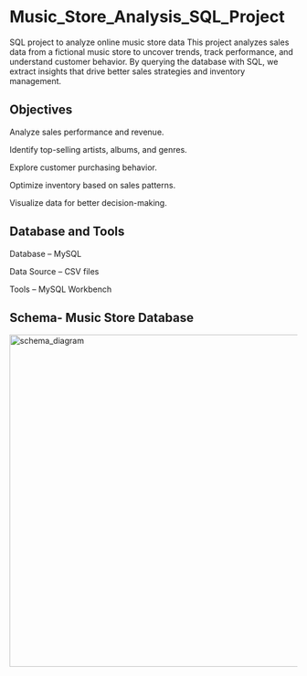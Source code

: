 # Music_Store_Analysis_SQL_Project
SQL project to analyze online music store data
This project analyzes sales data from a fictional music store to uncover trends, track performance, and understand customer behavior. 
By querying the database with SQL, we extract insights that drive better sales strategies and inventory management.

## Objectives

Analyze sales performance and revenue.

Identify top-selling artists, albums, and genres.

Explore customer purchasing behavior.

Optimize inventory based on sales patterns.

Visualize data for better decision-making.

##  Database and Tools
Database – MySQL

Data Source – CSV files

Tools – MySQL Workbench 

## Schema- Music Store Database

<img width="581" alt="schema_diagram" src="https://github.com/user-attachments/assets/dd711959-425f-4cac-815f-d83e6c9140cf" />


